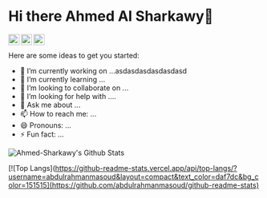 ### <h1>Hi there Ahmed Al Sharkawy👋</h1>


<!-- **Ahmed-Sharkawy/Ahmed-Sharkawy** is a ✨ _special_ ✨ repository because its `README.md` (this file) appears on your GitHub profile -->
<a href="https://twitter.com/devmohamedamr">
  <img align="left" alt="Ahmed-Sharkawy | Twitter" width="22px" src="https://cdn.jsdelivr.net/npm/simple-icons@v3/icons/twitter.svg" />
</a>
<a href="https://www.linkedin.com/in/ahmed-al-sharkawy-181a141b7/">
  <img align="left" alt="Ahmed-Sharkawy LinkdeIN" width="22px" src="https://cdn.jsdelivr.net/npm/simple-icons@v3/icons/linkedin.svg" />
</a>
<a href="https://www.facebook.com/profile.php?id=100003190269716">
  <img align="left" alt="Ahmed-Sharkawy Facebook" width="22px" src="https://cdn.jsdelivr.net/npm/simple-icons@v3/icons/facebook.svg" />
</a>
<br />
<br />
Here are some ideas to get you started:

- 🔭 I’m currently working on ...asdasdasdasdasdasd
- 🌱 I’m currently learning ...
- 👯 I’m looking to collaborate on ...
- 🤔 I’m looking for help with ....
- 💬 Ask me about ...
- 📫 How to reach me: ...
- 😄 Pronouns: ...
- ⚡ Fun fact: ...

<img align="center" src="https://github-readme-stats.vercel.app/api?username=Ahmed-Sharkawy&include_all_commits=true&count_private=true&show_icons=true&line_height=20&title_color=7A7ADB&icon_color=2234AE&text_color=D3D3D3&bg_color=0,000000,130F40" alt="Ahmed-Sharkawy's Github Stats">

[![Top Langs](https://github-readme-stats.vercel.app/api/top-langs/?username=abdulrahmanmasoud&layout=compact&text_color=daf7dc&bg_color=151515](https://github.com/abdulrahmanmasoud/github-readme-stats)
